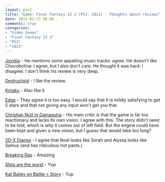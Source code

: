 ```yaml
---
layout: post
title: "Game: Final Fantasy 13 2 (PS3, 2011) - Thoughts about reviews"
date: 2012-02-27 00:00
comments: true
categories:
- "Video Games"
- "Final Fantasy 13 2"
- "PS3"
- "2011"
---
```



[Joystiq](http://feeds.joystiq.com/~r/weblogsinc/joystiq/~3/J72px2lMtpU/) - He mentions some appalling music tracks: agree. He
doesn't like Chocobolina: I agree, but I also don't care. He
thought it was hard: I disagree. I don't think his review is very
deep.

[Destructoid](http://www.destructoid.com/review-final-fantasy-xiii-2-220373.phtml) - I like the review.

[Kotaku](http://feeds.gawker.com/~r/kotaku/excerpts/~3/2gL3kyCtDGw/final-fantasy-xiii%2B2-the-kotaku-review) - Also like it

[Edge](http://www.reddit.com/r/JRPG/comments/p3cqr/final_fantasy_xiii2_edge_review/) - They agree it is too easy. I would say that it is mildly
satisfying to get 5 stars and that not giving any input won't get
you that.

[Christian Nutt in Gamasutra](http://feedproxy.google.com/~r/GamasutraNews/~3/3OZ_bZ1jOrI/Questioning_the_vision_behind_Final_Fantasy_XIII2.php) - His main critic is that the game is
far too reactionary and lacks its own vision. I agree with
this. The story didn't need to be told, which is why it comes out
of left field. But the engine could have been kept and given a new
vision, but I guess that would take too long?

[2D-X Diaries](http://www.2d-x.com/the-final-fantasy-xiii-2-diaries-part-two/) - I agree that Noel looks like Sorah and Alyssa looks
like Samus (and has ridiculous hot pants.)

[Breaking Rap](http://feeds.gawker.com/~r/kotaku/excerpts/~3/eq5Lmwvykds/in-case-you-skipped-final-fantasy-xiii-heres-a-breakdancing-recap-rap) - Amazing

[Slots are the worst](http://www.wethegamerz.com/2012/02/08/the-slots-of-serendipity-how-ffxiii-2-has-the-worst-minigame-ever/) - Yup

[Kat Bailey on Battle > Story](http://www.joystiq.com/2012/02/15/do-japanese-rpgs-need-a-good-story/) - Yup    
